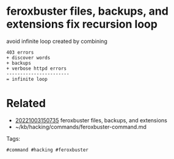 # feroxbuster files, backups, and extensions fix recursion loop
avoid infinite loop created by combining 
```
403 errors 
+ discover words
+ backups 
+ verbose httpd errors
-----------------------
= infinite loop
```

# Related

- [20221003150735](/zet/20221003150735/README.md) feroxbuster files, backups, and extensions
- ~/kb/hacking/commands/feroxbuster-command.md

Tags:

    #command #hacking #feroxbuster 

